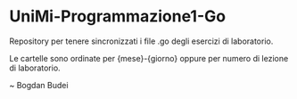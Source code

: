 # UniMi-Programmazione1-Go

Repository per tenere sincronizzati i file .go degli esercizi di laboratorio.

Le cartelle sono ordinate per {mese}-{giorno} oppure per numero di lezione di laboratorio.

~ Bogdan Budei
